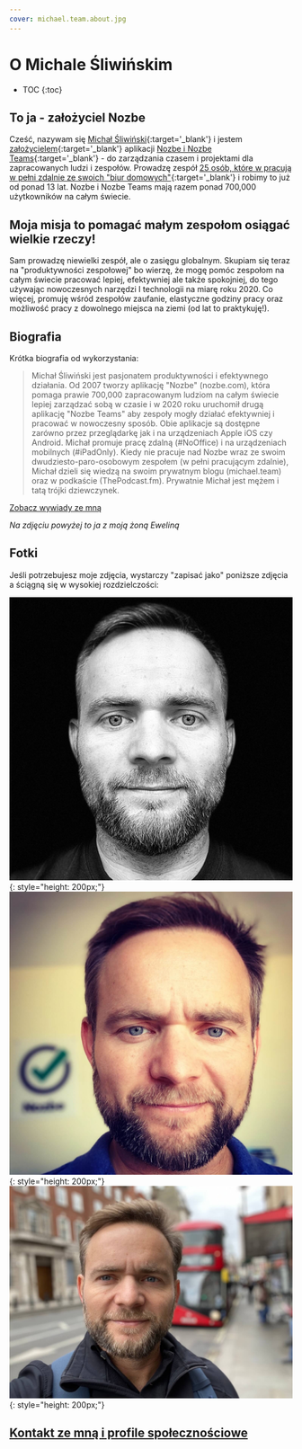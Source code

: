 ```yaml
---
cover: michael.team.about.jpg
---
```


# O Michale Śliwińskim

* TOC
{:toc}

## To ja - założyciel Nozbe

Cześć, nazywam się [Michał Śliwiński](https://sliwinski.com/){:target='_blank'} i jestem [założycielem](https://nozbe.com/pl/michael){:target='_blank'} aplikacji [Nozbe i Nozbe Teams](https://nozbe.com/pl/){:target='_blank'} - do zarządzania czasem i projektami dla zapracowanych ludzi i zespołów. Prowadzę zespół [25 osób, które w pracują w pełni zdalnie ze swoich "biur domowych"](https://nozbe.com/pl/about){:target='_blank'} i robimy to już od ponad 13 lat. Nozbe i Nozbe Teams mają razem ponad 700,000 użytkowników na całym świecie.

## Moja misja to pomagać małym zespołom osiągać wielkie rzeczy!

Sam prowadzę niewielki zespół, ale o zasięgu globalnym. Skupiam się teraz na "produktywności zespołowej" bo wierzę, że mogę pomóc zespołom na całym świecie pracować lepiej, efektywniej ale także spokojniej, do tego używając nowoczesnych narzędzi I technologii na miarę roku 2020. Co więcej, promuję wśród zespołów zaufanie, elastyczne godziny pracy oraz możliwość pracy z dowolnego miejsca na ziemi (od lat to praktykuję!).

## Biografia

Krótka biografia od wykorzystania:

> Michał Śliwiński jest pasjonatem produktywności i efektywnego działania. Od 2007 tworzy aplikację "Nozbe" (nozbe.com), która pomaga prawie 700,000 zapracowanym ludziom na całym świecie lepiej zarządzać sobą w czasie i w 2020 roku uruchomił drugą aplikację "Nozbe Teams" aby zespoły mogły działać efektywniej i pracować w nowoczesny sposób. Obie aplikacje są dostępne zarówno przez przeglądarkę jak i na urządzeniach Apple iOS czy Android. Michał promuje pracę zdalną (#NoOffice) i na urządzeniach mobilnych (#iPadOnly). Kiedy nie pracuje nad Nozbe wraz ze swoim dwudziesto-paro-osobowym zespołem (w pełni pracującym zdalnie), Michał dzieli się wiedzą na swoim prywatnym blogu (michael.team) oraz w podkaście (ThePodcast.fm). Prywatnie Michał jest mężem i tatą trójki dziewczynek.

[Zobacz wywiady ze mną](/pl/tag/gosc)

*Na zdjęciu powyżej to ja z moją żoną Eweliną*

## Fotki

Jeśli potrzebujesz moje zdjęcia, wystarczy "zapisać jako" poniższe zdjęcia a ściągną się w wysokiej rozdzielczości:

![Michael Black](/img/michael.black.jpg){: style="height: 200px;"} ![Michael Team](/img/michael.team.jpg){: style="height: 200px;"} ![Michael London](/img/michael.london.jpg){: style="height: 200px;"}

## [Kontakt ze mną i profile społecznościowe](/pl/kontakt)